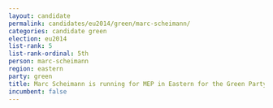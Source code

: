```yaml
---
layout: candidate
permalink: candidates/eu2014/green/marc-scheimann/
categories: candidate green
election: eu2014
list-rank: 5
list-rank-ordinal: 5th
person: marc-scheimann
region: eastern
party: green
title: Marc Scheimann is running for MEP in Eastern for the Green Party
incumbent: false
---
```

